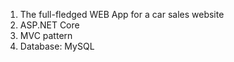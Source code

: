 1. The full-fledged WEB App for a car sales website
2. ASP.NET Core
3. MVC pattern
4. Database: MySQL
